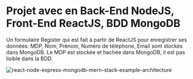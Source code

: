 # Projet avec en Back-End NodeJS, Front-End ReactJS, BDD MongoDB

Un formulaire Register qui est fait à partir de ReactJS pour enregistrer ses données: MDP, Nom, Prénom, Numéro de téléphone, Email sont stockés dans MongoDB.
Le MDP est stockée et hachée dans MongoDB, il est pas lisible dans la BDD.

![react-node-express-mongodb-mern-stack-example-architecture](https://user-images.githubusercontent.com/108392457/217792572-c2587751-aa38-440a-b169-746dc7ce6f37.png)
